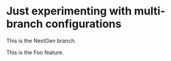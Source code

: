 # Just experimenting with multi-branch configurations

This is the NextGen branch.

This is the Foo feature.


